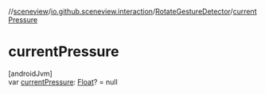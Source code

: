 //[sceneview](../../../index.md)/[io.github.sceneview.interaction](../index.md)/[RotateGestureDetector](index.md)/[currentPressure](current-pressure.md)

# currentPressure

[androidJvm]\
var [currentPressure](current-pressure.md): [Float](https://kotlinlang.org/api/latest/jvm/stdlib/kotlin/-float/index.html)? = null

